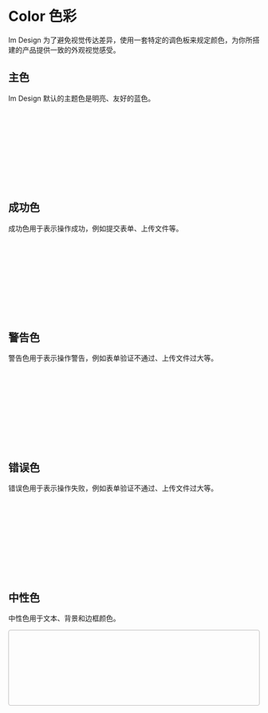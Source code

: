 # Color 色彩

Im Design 为了避免视觉传达差异，使用一套特定的调色板来规定颜色，为你所搭建的产品提供一致的外观视觉感受。

## 主色

Im Design 默认的主题色是明亮、友好的蓝色。

<div class="color_wrapper">
  <div class="item_main item" :style="{'--color': 'var(--im-primary-color-7)'}"></div>
  <section class="item_wrapper">
    <div v-for="item in colors" class="item" :style="{'--color': `var(--im-primary-color-${item})`}"></div>
  </section>
</div>

## 成功色

成功色用于表示操作成功，例如提交表单、上传文件等。

<div class="color_wrapper">
  <div class="item_main item" :style="{'--color': 'var(--im-success-color-7)'}"></div>
  <section class="item_wrapper">
    <div v-for="item in colors" class="item" :style="{'--color': `var(--im-success-color-${item})`}"></div>
  </section>
</div>

## 警告色

警告色用于表示操作警告，例如表单验证不通过、上传文件过大等。

<div class="color_wrapper">
  <div class="item_main item" :style="{'--color': 'var(--im-warning-color-7)'}"></div>
  <section class="item_wrapper">
    <div v-for="item in colors" class="item" :style="{'--color': `var(--im-warning-color-${item})`}"></div>
  </section>
</div>

## 错误色

错误色用于表示操作失败，例如表单验证不通过、上传文件过大等。

<div class="color_wrapper">
  <div class="item_main item" :style="{'--color': 'var(--im-error-color-7)'}"></div>
  <section class="item_wrapper">
    <div v-for="item in colors" class="item" :style="{'--color': `var(--im-error-color-${item})`}"></div>
  </section>
</div>

## 中性色

中性色用于文本、背景和边框颜色。

<div class="color_wrapper gray">
  <div class="item_main item" :style="{'--color': 'var(--im-gray-color-10)'}"></div>
  <section class="item_wrapper">
    <div v-for="item in colors2" class="item" :style="{'--color': `var(--im-gray-color-${item})`}"></div>
  </section>
</div>

<style lang="scss">
.color_wrapper {
  border-radius: 4px;
  overflow: hidden;
  margin-bottom: 24px;

  .item {
    flex: 1;
    height: 50px;
    background-color: var(--color);
  }
  .item_main {
    height: 100px;
  }
  .item_wrapper {
    display: flex;
  }
  
}
.gray {
  border: 1px solid rgb(188, 187, 187);
}

</style>

<script setup>
const colors = [10,9,8,6,5,4,3,2,1];
const colors2 = [13,12,11,9,8,7,6,5,4,3,2,1];

</script>
